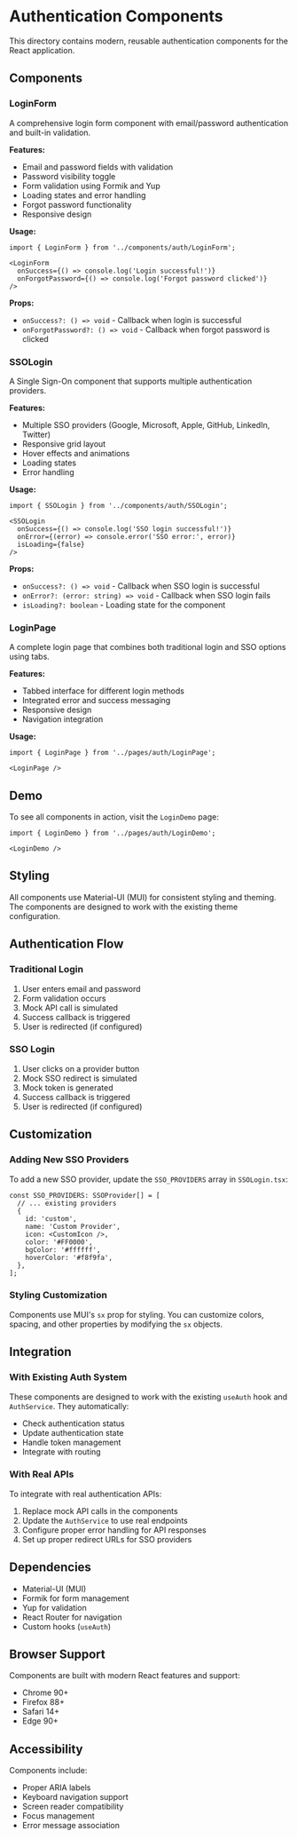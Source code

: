 # Authentication Components

This directory contains modern, reusable authentication components for the React application.

## Components

### LoginForm

A comprehensive login form component with email/password authentication and built-in validation.

**Features:**
- Email and password fields with validation
- Password visibility toggle
- Form validation using Formik and Yup
- Loading states and error handling
- Forgot password functionality
- Responsive design

**Usage:**
```tsx
import { LoginForm } from '../components/auth/LoginForm';

<LoginForm
  onSuccess={() => console.log('Login successful!')}
  onForgotPassword={() => console.log('Forgot password clicked')}
/>
```

**Props:**
- `onSuccess?: () => void` - Callback when login is successful
- `onForgotPassword?: () => void` - Callback when forgot password is clicked

### SSOLogin

A Single Sign-On component that supports multiple authentication providers.

**Features:**
- Multiple SSO providers (Google, Microsoft, Apple, GitHub, LinkedIn, Twitter)
- Responsive grid layout
- Hover effects and animations
- Loading states
- Error handling

**Usage:**
```tsx
import { SSOLogin } from '../components/auth/SSOLogin';

<SSOLogin
  onSuccess={() => console.log('SSO login successful!')}
  onError={(error) => console.error('SSO error:', error)}
  isLoading={false}
/>
```

**Props:**
- `onSuccess?: () => void` - Callback when SSO login is successful
- `onError?: (error: string) => void` - Callback when SSO login fails
- `isLoading?: boolean` - Loading state for the component

### LoginPage

A complete login page that combines both traditional login and SSO options using tabs.

**Features:**
- Tabbed interface for different login methods
- Integrated error and success messaging
- Responsive design
- Navigation integration

**Usage:**
```tsx
import { LoginPage } from '../pages/auth/LoginPage';

<LoginPage />
```

## Demo

To see all components in action, visit the `LoginDemo` page:

```tsx
import { LoginDemo } from '../pages/auth/LoginDemo';

<LoginDemo />
```

## Styling

All components use Material-UI (MUI) for consistent styling and theming. The components are designed to work with the existing theme configuration.

## Authentication Flow

### Traditional Login
1. User enters email and password
2. Form validation occurs
3. Mock API call is simulated
4. Success callback is triggered
5. User is redirected (if configured)

### SSO Login
1. User clicks on a provider button
2. Mock SSO redirect is simulated
3. Mock token is generated
4. Success callback is triggered
5. User is redirected (if configured)

## Customization

### Adding New SSO Providers

To add a new SSO provider, update the `SSO_PROVIDERS` array in `SSOLogin.tsx`:

```tsx
const SSO_PROVIDERS: SSOProvider[] = [
  // ... existing providers
  {
    id: 'custom',
    name: 'Custom Provider',
    icon: <CustomIcon />,
    color: '#FF0000',
    bgColor: '#ffffff',
    hoverColor: '#f8f9fa',
  },
];
```

### Styling Customization

Components use MUI's `sx` prop for styling. You can customize colors, spacing, and other properties by modifying the `sx` objects.

## Integration

### With Existing Auth System

These components are designed to work with the existing `useAuth` hook and `AuthService`. They automatically:

- Check authentication status
- Update authentication state
- Handle token management
- Integrate with routing

### With Real APIs

To integrate with real authentication APIs:

1. Replace mock API calls in the components
2. Update the `AuthService` to use real endpoints
3. Configure proper error handling for API responses
4. Set up proper redirect URLs for SSO providers

## Dependencies

- Material-UI (MUI)
- Formik for form management
- Yup for validation
- React Router for navigation
- Custom hooks (`useAuth`)

## Browser Support

Components are built with modern React features and support:
- Chrome 90+
- Firefox 88+
- Safari 14+
- Edge 90+

## Accessibility

Components include:
- Proper ARIA labels
- Keyboard navigation support
- Screen reader compatibility
- Focus management
- Error message association
